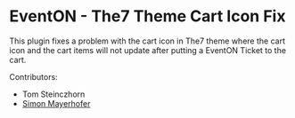 EventON -  The7 Theme Cart Icon Fix
===================================

This plugin fixes a problem with the cart icon in The7 theme where the cart icon and the cart items will not update after putting a EventON Ticket to the cart.

Contributors:
- Tom Steinczhorn
- [Simon Mayerhofer](https://www.mayerhofer.it)